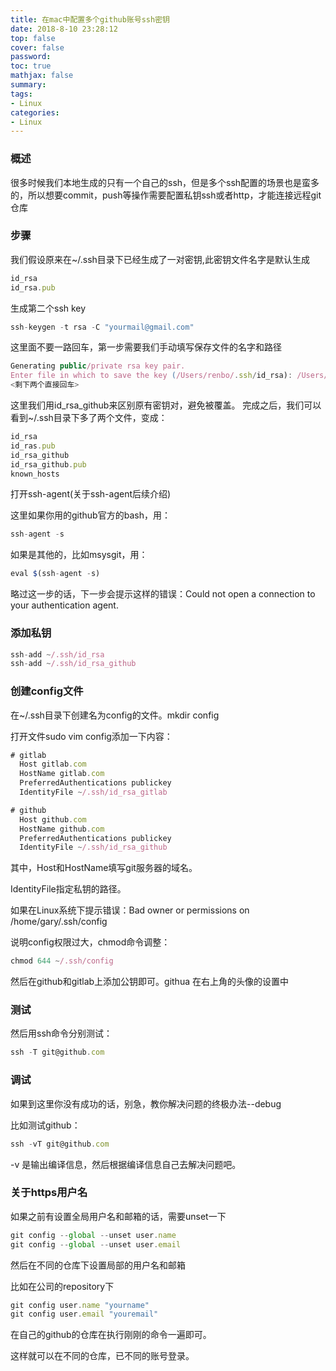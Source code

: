 ```yaml
---
title: 在mac中配置多个github账号ssh密钥
date: 2018-8-10 23:28:12
top: false
cover: false
password:
toc: true
mathjax: false
summary: 
tags:
- Linux
categories:
- Linux
---
```


### 概述
很多时候我们本地生成的只有一个自己的ssh，但是多个ssh配置的场景也是蛮多的，所以想要commit，push等操作需要配置私钥ssh或者http，才能连接远程git仓库

### 步骤
我们假设原来在~/.ssh目录下已经生成了一对密钥,此密钥文件名字是默认生成

```js
id_rsa
id_rsa.pub
```

生成第二个ssh key

```js
ssh-keygen -t rsa -C "yourmail@gmail.com"
```

这里面不要一路回车，第一步需要我们手动填写保存文件的名字和路径

```js
Generating public/private rsa key pair.
Enter file in which to save the key (/Users/renbo/.ssh/id_rsa): /Users/renbo/.ssh/id_rsa_github
<剩下两个直接回车>
```

这里我们用id_rsa_github来区别原有密钥对，避免被覆盖。
完成之后，我们可以看到~/.ssh目录下多了两个文件，变成：

```js
id_rsa
id_ras.pub
id_rsa_github
id_rsa_github.pub
known_hosts
```

打开ssh-agent(关于ssh-agent后续介绍)

这里如果你用的github官方的bash，用：

```js
ssh-agent -s
```

如果是其他的，比如msysgit，用：

```js
eval $(ssh-agent -s)
```

略过这一步的话，下一步会提示这样的错误：Could not open a connection to your authentication agent.
  
### 添加私钥

```js
ssh-add ~/.ssh/id_rsa
ssh-add ~/.ssh/id_rsa_github
```
### 创建config文件
在~/.ssh目录下创建名为config的文件。mkdir config

打开文件sudo vim config添加一下内容：

```js
# gitlab
  Host gitlab.com
  HostName gitlab.com
  PreferredAuthentications publickey
  IdentityFile ~/.ssh/id_rsa_gitlab

# github
  Host github.com
  HostName github.com
  PreferredAuthentications publickey
  IdentityFile ~/.ssh/id_rsa_github
```

其中，Host和HostName填写git服务器的域名。

IdentityFile指定私钥的路径。

如果在Linux系统下提示错误：Bad owner or permissions on /home/gary/.ssh/config

说明config权限过大，chmod命令调整：

```js
chmod 644 ~/.ssh/config
```

然后在github和gitlab上添加公钥即可。githua 在右上角的头像的设置中

### 测试
然后用ssh命令分别测试：

```js
ssh -T git@github.com
```

### 调试
  如果到这里你没有成功的话，别急，教你解决问题的终极办法--debug

  比如测试github：

  ```js
  ssh -vT git@github.com
  ```

  -v 是输出编译信息，然后根据编译信息自己去解决问题吧。

### 关于https用户名

  如果之前有设置全局用户名和邮箱的话，需要unset一下

  ```js
  git config --global --unset user.name
  git config --global --unset user.email
  ```

  然后在不同的仓库下设置局部的用户名和邮箱

  比如在公司的repository下

  ```js
  git config user.name "yourname" 
  git config user.email "youremail"
  ```

  在自己的github的仓库在执行刚刚的命令一遍即可。
  
  这样就可以在不同的仓库，已不同的账号登录。





